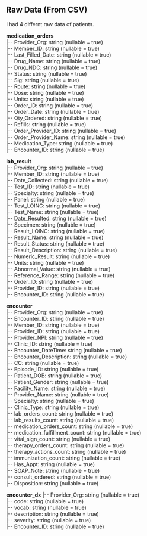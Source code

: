 ## Raw Data (From CSV)

I had 4 differnt raw data of patients. 

**medication_orders** </br>
 |-- Provider_Org: string (nullable = true) </br>
 |-- Member_ID: string (nullable = true) </br>
 |-- Last_Filled_Date: string (nullable = true) </br>
 |-- Drug_Name: string (nullable = true) </br>
 |-- Drug_NDC: string (nullable = true)</br>
 |-- Status: string (nullable = true)</br>
 |-- Sig: string (nullable = true)</br>
 |-- Route: string (nullable = true)</br>
 |-- Dose: string (nullable = true)</br>
 |-- Units: string (nullable = true)</br>
 |-- Order_ID: string (nullable = true)</br>
 |-- Order_Date: string (nullable = true)</br>
 |-- Qty_Ordered: string (nullable = true)</br>
 |-- Refills: string (nullable = true)</br>
 |-- Order_Provider_ID: string (nullable = true)</br>
 |-- Order_Provider_Name: string (nullable = true)</br>
 |-- Medication_Type: string (nullable = true)</br>
 |-- Encounter_ID: string (nullable = true)</br>
 
**lab_result** </br>
 |-- Provider_Org: string (nullable = true)</br>
 |-- Member_ID: string (nullable = true)</br>
 |-- Date_Collected: string (nullable = true)</br>
 |-- Test_ID: string (nullable = true)</br>
 |-- Specialty: string (nullable = true)</br>
 |-- Panel: string (nullable = true)</br>
 |-- Test_LOINC: string (nullable = true)</br>
 |-- Test_Name: string (nullable = true)</br>
 |-- Date_Resulted: string (nullable = true)</br>
 |-- Specimen: string (nullable = true)</br>
 |-- Result_LOINC: string (nullable = true)</br>
 |-- Result_Name: string (nullable = true)</br>
 |-- Result_Status: string (nullable = true)</br>
 |-- Result_Description: string (nullable = true)</br>
 |-- Numeric_Result: string (nullable = true)</br>
 |-- Units: string (nullable = true)</br>
 |-- Abnormal_Value: string (nullable = true)</br>
 |-- Reference_Range: string (nullable = true)</br>
 |-- Order_ID: string (nullable = true)</br>
 |-- Provider_ID: string (nullable = true)</br>
 |-- Encounter_ID: string (nullable = true)</br>
 
**encounter** </br>
 |-- Provider_Org: string (nullable = true)</br>
 |-- Encounter_ID: string (nullable = true)</br>
 |-- Member_ID: string (nullable = true)</br>
 |-- Provider_ID: string (nullable = true)</br>
 |-- Provider_NPI: string (nullable = true)</br>
 |-- Clinic_ID: string (nullable = true)</br>
 |-- Encounter_DateTime: string (nullable = true)</br>
 |-- Encounter_Description: string (nullable = true)</br>
 |-- CC: string (nullable = true)</br>
 |-- Episode_ID: string (nullable = true)</br>
 |-- Patient_DOB: string (nullable = true)</br>
 |-- Patient_Gender: string (nullable = true)</br>
 |-- Facility_Name: string (nullable = true)</br>
 |-- Provider_Name: string (nullable = true)</br>
 |-- Specialty: string (nullable = true)</br>
 |-- Clinic_Type: string (nullable = true)</br>
 |-- lab_orders_count: string (nullable = true)</br>
 |-- lab_results_count: string (nullable = true)</br>
 |-- medication_orders_count: string (nullable = true)</br>
 |-- medication_fulfillment_count: string (nullable = true)</br>
 |-- vital_sign_count: string (nullable = true)</br>
 |-- therapy_orders_count: string (nullable = true)</br>
 |-- therapy_actions_count: string (nullable = true)</br>
 |-- immunization_count: string (nullable = true)</br>
 |-- Has_Appt: string (nullable = true)</br>
 |-- SOAP_Note: string (nullable = true)</br>
 |-- consult_ordered: string (nullable = true)</br>
 |-- Disposition: string (nullable = true)</br>

**encounter_dx**
 |-- Provider_Org: string (nullable = true)</br>
 |-- code: string (nullable = true)</br>
 |-- vocab: string (nullable = true)</br>
 |-- description: string (nullable = true)</br>
 |-- severity: string (nullable = true)</br>
 |-- Encounter_ID: string (nullable = true)</br>
